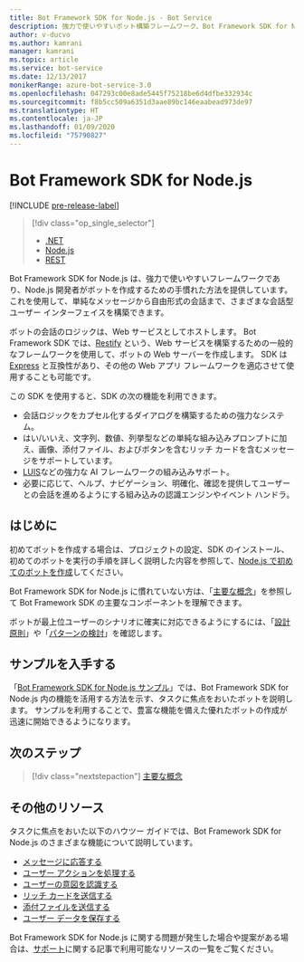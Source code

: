 ```yaml
---
title: Bot Framework SDK for Node.js - Bot Service
description: 強力で使いやすいボット構築フレームワーク、Bot Framework SDK for Node.js について説明します。
author: v-ducvo
ms.author: kamrani
manager: kamrani
ms.topic: article
ms.service: bot-service
ms.date: 12/13/2017
monikerRange: azure-bot-service-3.0
ms.openlocfilehash: 047293c00e8ade5445f75218be6d4dfbe332934c
ms.sourcegitcommit: f8b5cc509a6351d3aae89bc146eaabead973de97
ms.translationtype: HT
ms.contentlocale: ja-JP
ms.lasthandoff: 01/09/2020
ms.locfileid: "75790827"
---
```

# <a name="bot-framework-sdk-for-nodejs"></a>Bot Framework SDK for Node.js

[!INCLUDE [pre-release-label](../includes/pre-release-label-v3.md)]

> [!div class="op_single_selector"]
> - [.NET](../dotnet/bot-builder-dotnet-overview.md)
> - [Node.js](../nodejs/bot-builder-nodejs-overview.md)
> - [REST](../rest-api/bot-framework-rest-overview.md)

Bot Framework SDK for Node.js は、強力で使いやすいフレームワークであり、Node.js 開発者がボットを作成するための手慣れた方法を提供しています。
これを使用して、単純なメッセージから自由形式の会話まで、さまざまな会話型ユーザー インターフェイスを構築できます。

ボットの会話のロジックは、Web サービスとしてホストします。 Bot Framework SDK では、<a href="http://restify.com">Restify</a> という、Web サービスを構築するための一般的なフレームワークを使用して、ボットの Web サーバーを作成します。 SDK は <a href="http://expressjs.com/">Express</a> と互換性があり、その他の Web アプリ フレームワークを適応させて使用することも可能です。 

この SDK を使用すると、SDK の次の機能を利用できます。 

- 会話ロジックをカプセル化するダイアログを構築するための強力なシステム。
- はい/いいえ、文字列、数値、列挙型などの単純な組み込みプロンプトに加え、画像、添付ファイル、およびボタンを含むリッチ カードを含むメッセージをサポートしています。
- <a href="http://luis.ai" target="_blank">LUIS</a>などの強力な AI フレームワークの組み込みサポート。
- 必要に応じて、ヘルプ、ナビゲーション、明確化、確認を提供してユーザーとの会話を進めるようにする組み込みの認識エンジンやイベント ハンドラ。

## <a name="get-started"></a>はじめに

初めてボットを作成する場合は、プロジェクトの設定、SDK のインストール、初めてのボットを実行の手順を詳しく説明した内容を参照して、[Node.js で初めてのボットを作成](bot-builder-nodejs-quickstart.md)してください。 

Bot Framework SDK for Node.js に慣れていない方は、「[主要な概念](bot-builder-nodejs-concepts.md)」を参照して Bot Framework SDK の主要なコンポーネントを理解できます。

ボットが最上位ユーザーのシナリオに確実に対応できるようにするには、「[設計原則](../bot-service-design-principles.md)」や「[パターンの検討](../bot-service-design-pattern-task-automation.md)」を確認します。

## <a name="get-samples"></a>サンプルを入手する

「[Bot Framework SDK for Node.js サンプル](bot-builder-nodejs-samples.md)」では、Bot Framework SDK for Node.js 内の機能を活用する方法を示す、タスクに焦点をおいたボットを説明します。 サンプルを利用することで、豊富な機能を備えた優れたボットの作成が迅速に開始できるようになります。

## <a name="next-steps"></a>次のステップ
> [!div class="nextstepaction"]
> [主要な概念](bot-builder-nodejs-concepts.md)

## <a name="additional-resources"></a>その他のリソース

タスクに焦点をおいた以下のハウツー ガイドでは、Bot Framework SDK for Node.js のさまざまな機能について説明しています。

* [メッセージに応答する](bot-builder-nodejs-use-default-message-handler.md)
* [ユーザー アクションを処理する](bot-builder-nodejs-dialog-actions.md)
* [ユーザーの意図を認識する](bot-builder-nodejs-recognize-intent-messages.md)
* [リッチ カードを送信する](bot-builder-nodejs-send-rich-cards.md)
* [添付ファイルを送信する](bot-builder-nodejs-send-receive-attachments.md)
* [ユーザー データを保存する](bot-builder-nodejs-save-user-data.md)


Bot Framework SDK for Node.js に関する問題が発生した場合や提案がある場合は、[サポート](../bot-service-resources-links-help.md)に関する記事で利用可能なリソースの一覧をご覧ください。 


[DesignGuide]: ../bot-service-design-principles.md 
[DesignPatterns]: ../bot-service-design-pattern-task-automation.md 
[HowTo]: bot-builder-nodejs-use-default-message-handler.md 
